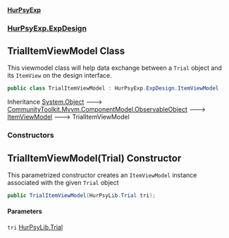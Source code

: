 #### [HurPsyExp](index.md 'index')
### [HurPsyExp.ExpDesign](HurPsyExp.ExpDesign.md 'HurPsyExp.ExpDesign')

## TrialItemViewModel Class

This viewmodel class will help data exchange between a `Trial` object and its `ItemView` on the design interface.

```csharp
public class TrialItemViewModel : HurPsyExp.ExpDesign.ItemViewModel
```

Inheritance [System.Object](https://docs.microsoft.com/en-us/dotnet/api/System.Object 'System.Object') &#129106; [CommunityToolkit.Mvvm.ComponentModel.ObservableObject](https://docs.microsoft.com/en-us/dotnet/api/CommunityToolkit.Mvvm.ComponentModel.ObservableObject 'CommunityToolkit.Mvvm.ComponentModel.ObservableObject') &#129106; [ItemViewModel](HurPsyExp.ExpDesign.ItemViewModel.md 'HurPsyExp.ExpDesign.ItemViewModel') &#129106; TrialItemViewModel
### Constructors

<a name='HurPsyExp.ExpDesign.TrialItemViewModel.TrialItemViewModel(HurPsyLib.Trial)'></a>

## TrialItemViewModel(Trial) Constructor

This parametrized constructor creates an `ItemViewModel` instance associated with the given `Trial` object

```csharp
public TrialItemViewModel(HurPsyLib.Trial tri);
```
#### Parameters

<a name='HurPsyExp.ExpDesign.TrialItemViewModel.TrialItemViewModel(HurPsyLib.Trial).tri'></a>

`tri` [HurPsyLib.Trial](https://docs.microsoft.com/en-us/dotnet/api/HurPsyLib.Trial 'HurPsyLib.Trial')